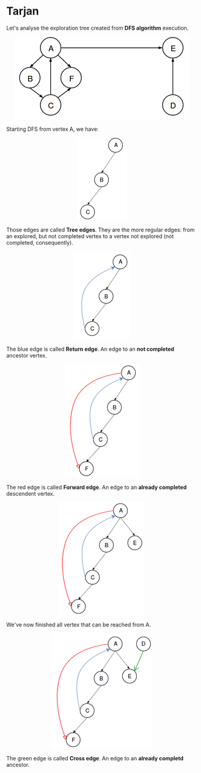 # Tarjan

Let's analyse the exploration tree created from **DFS algorithm** execution.

<p align="center">
<img src=assets/graph.png>
</p>

Starting DFS from vertex A, we have:


<p align="center">
<img src=assets/Tarjan1.png>
</p>

Those edges are called **Tree edges**. They are the more regular edges: from an explored, but not completed vertex to a vertex not explored (not completed, consequently).

<p align="center">
<img src=assets/Tarjan2.png>
</p>

The blue edge is called **Return edge**. An edge to an **not completed** ancestor vertex.
<p align="center">
<img src=assets/Tarjan3.png>
</p>

The red edge is called **Forward edge**. An edge to an **already completed**  descendent vertex.
<p align="center">
<img src=assets/Tarjan4.png>
</p>

We've now finished all vertex that can be reached from A.

<p align="center">
<img src=assets/Tarjan5.png>
</p>

The green edge is called **Cross edge**. An edge to an **already completd** ancestor.